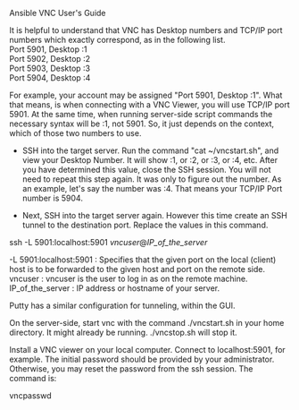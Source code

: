 
Ansible VNC User's Guide

It is helpful to understand that VNC has Desktop numbers and TCP/IP port numbers which exactly correspond, as in the following list.  
Port 5901, Desktop :1  
Port 5902, Desktop :2  
Port 5903, Desktop :3  
Port 5904, Desktop :4  
  
For example, your account may be assigned "Port 5901, Desktop :1". What that means, is when connecting with a VNC Viewer, you will use TCP/IP port 5901. At the same time, when running server-side script commands the necessary syntax will be :1, not 5901. So, it just depends on the context, which of those two numbers to use.

- SSH into the target server. Run the command "cat ~/vncstart.sh", and view your Desktop Number. It will show :1, or :2, or :3, or :4, etc. After you have determined this value, close the SSH session. You will not need to repeat this step again. It was only to figure out the number. As an example, let's say the number was :4.  That means your TCP/IP Port number is 5904.   
  
- Next, SSH into the target server again. However this time create an SSH tunnel to the destination port. Replace the values in this command.  
  
ssh -L 5901:localhost:5901 _vncuser_@_IP_of_the_server_  
  
-L 5901:localhost:5901 : Specifies that the given port on the local (client) host is to be forwarded to the given host and port on the remote side.   
vncuser : vncuser is the user to log in as on the remote machine.  
IP_of_the_server : IP address or hostname of your server.  
  
Putty has a similar configuration for tunneling, within the GUI.  
  
On the server-side, start vnc with the command ./vncstart.sh in your home directory. It might already be running. ./vncstop.sh will stop it.  
  
Install a VNC viewer on your local computer. Connect to localhost:5901, for example. The initial password should be provided by your administrator. Otherwise, you may reset the password from the ssh session. The command is:  
  
vncpasswd  
